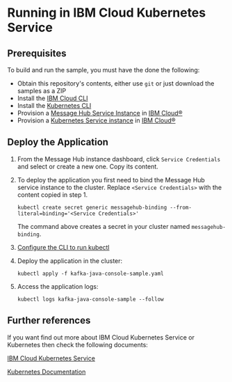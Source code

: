 # Running in IBM Cloud Kubernetes Service

## Prerequisites
To build and run the sample, you must have the done the following:

* Obtain this repository's contents, either use `git` or just download the samples as a ZIP
* Install the [IBM Cloud CLI](https://console.bluemix.net/docs/cli/reference/bluemix_cli/download_cli.html)
* Install the [Kubernetes CLI](https://kubernetes.io/docs/tasks/tools/install-kubectl/)
* Provision a [Message Hub Service Instance](https://console.ng.bluemix.net/catalog/services/message-hub/) in [IBM Cloud®](https://console.ng.bluemix.net/)
* Provision a [Kubernetes Service instance](https://console.bluemix.net/containers-kubernetes/catalog/cluster) in [IBM Cloud®](https://console.ng.bluemix.net/)


## Deploy the Application

1. From the Message Hub instance dashboard, click `Service Credentials` and select or create a new one. Copy its            content. 

2. To deploy the application you first need to bind the Message Hub service instance to the cluster. Replace `<Service Credentials>` with the content copied in step 1.
    ```shell
    kubectl create secret generic messagehub-binding --from-literal=binding='<Service Credentials>'
    ```
    The command above creates a secret in your cluster named  `messagehub-binding`. 

3. [Configure the CLI to run kubectl](https://console.bluemix.net/docs/containers/cs_cli_install.html#cs_cli_configure)

4. Deploy the application in the cluster:
    ```shell
    kubectl apply -f kafka-java-console-sample.yaml
    ```
5. Access the application logs:
    ```shell
    kubectl logs kafka-java-console-sample --follow
    ```

## Further references

If you want find out more about IBM Cloud Kubernetes Service or Kubernetes then check the following documents:

[IBM Cloud Kubernetes Service](https://www.ibm.com/cloud/container-service)

[Kubernetes Documentation](https://kubernetes.io/docs/home/)


